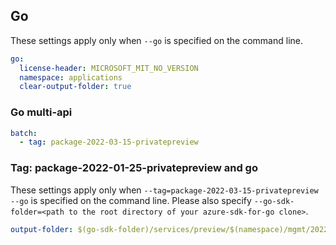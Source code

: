 ## Go

These settings apply only when `--go` is specified on the command line.

```yaml $(go) && !$(track2)
go:
  license-header: MICROSOFT_MIT_NO_VERSION
  namespace: applications
  clear-output-folder: true
```

### Go multi-api

```yaml $(go) && $(multiapi)
batch:
  - tag: package-2022-03-15-privatepreview
```

### Tag: package-2022-01-25-privatepreview and go

These settings apply only when `--tag=package-2022-03-15-privatepreview --go` is specified on the command line.
Please also specify `--go-sdk-folder=<path to the root directory of your azure-sdk-for-go clone>`.

```yaml $(tag) == 'package-2022-03-15-privatepreview' && $(go)
output-folder: $(go-sdk-folder)/services/preview/$(namespace)/mgmt/2022-03-15-privatepreview/$(namespace)
```
